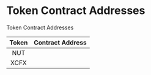 # Token Contract Addresses

Token Contract Addresses

| Token  | Contract Address  |
| :----: | :---------------: |
|   NUT  |                   |
|  XCFX  |                   |
